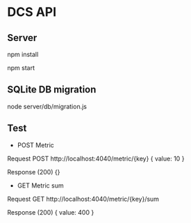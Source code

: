 # DCS API


## Server

npm install

npm start


## SQLite DB migration

node server/db/migration.js


## Test

- POST Metric

Request
POST http://localhost:4040/metric/{key}
{
  value: 10
}

Response (200)
{}

- GET Metric sum

Request
GET http://localhost:4040/metric/{key}/sum

Response (200)
{
  value: 400
}
